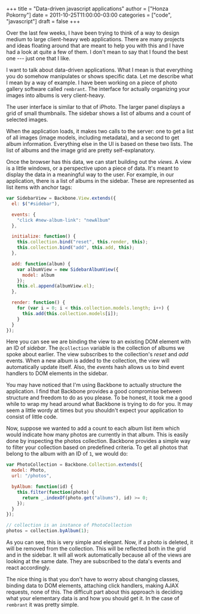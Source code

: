 +++
title = "Data-driven javascript applications"
author = ["Honza Pokorny"]
date = 2011-10-25T11:00:00-03:00
categories = ["code", "javascript"]
draft = false
+++

Over the last few weeks, I have been trying to think of a way to design medium
to large client-heavy web applications. There are many projects and ideas
floating around that are meant to help you with this and I have had a look at
quite a few of them. I don't mean to say that I found the best one --- just one
that I like.

I want to talk about data-driven applications. What I mean is that everything
you do somehow manipulates or shows specific data. Let me describe what I mean
by a way of example. I have been working on a piece of photo gallery software
called `rembrant`. The interface for actually organizing your images into
albums is very client-heavy.

The user interface is similar to that of iPhoto. The larger panel displays a
grid of small thumbnails. The sidebar shows a list of albums and a count of
selected images.

When the application loads, it makes two calls to the server: one to get a list
of all images (image models, including metadata), and a second to get album
information. Everything else in the UI is based on these two lists. The list of
albums and the image grid are pretty self-explanatory.

Once the browser has this data, we can start building out the _views_. A view
is a little windows, or a perspective upon a piece of data. It's meant to
display the data in a meaningful way to the user. For example, in our
application, there is a list of albums in the sidebar. These are represented as
list items with anchor tags:

```javascript
var SidebarView = Backbone.View.extends({
  el: $("#sidebar"),

  events: {
    "click #new-album-link": "newAlbum"
  },

  initialize: function() {
    this.collection.bind("reset", this.render, this);
    this.collection.bind("add", this.add, this);
  },

  add: function(album) {
    var albumView = new SidebarAlbumView({
      model: album
    });
    this.el.append(albumView.el);
  },

  render: function() {
    for (var i = 0; i < this.collection.models.length; i++) {
      this.add(this.collection.models[i]);
    }
  }
});
```

Here you can see we are binding the view to an existing DOM element with an ID
of _sidebar_. The `@collection` variable is the collection of albums we spoke
about earlier. The view subscribes to the collection's _reset_ and _add_
events. When a new album is added to the collection, the view will
automatically update itself. Also, the _events_ hash allows us to bind event
handlers to DOM elements in the sidebar.

You may have noticed that I'm using Backbone to actually structure the
application. I find that Backbone provides a good compromise between structure
and freedom to do as you please. To be honest, it took me a good while to wrap
my head around what Backbone is trying to do for you. It may seem a little
wordy at times but you shouldn't expect your application to consist of little
code.

Now, suppose we wanted to add a count to each album list item which would
indicate how many photos are currently in that album. This is easily done by
inspecting the photos collection. Backbone provides a simple way to filter your
collection based on predefined criteria. To get all photos that belong to the
album with an ID of `1`, we would do:

```javascript
var PhotoCollection = Backbone.Collection.extends({
  model: Photo,
  url: "/photos",

  byAlbum: function(id) {
    this.filter(function(photo) {
      return _.indexOf(photo.get("albums"), id) >= 0;
    });
  }
});

// collection is an instance of PhotoCollection
photos = collection.byAlbum(1);
```

As you can see, this is very simple and elegant. Now, if a photo is deleted, it
will be removed from the collection. This will be reflected both in the grid
and in the sidebar. It will all work automatically because all of the views are
looking at the same date. They are subscribed to the data's events and react
accordingly.

The nice thing is that you don't have to worry about changing classes, binding
data to DOM elements, attaching click handlers, making AJAX requests, none of
this. The difficult part about this approach is deciding what your elementary
data is and how you should get it. In the case of `rembrant` it was pretty
simple.
